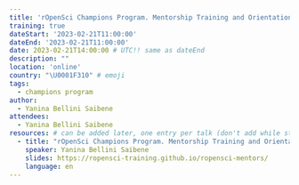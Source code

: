 ```yaml
---
title: 'rOpenSci Champions Program. Mentorship Training and Orientation'
training: true
dateStart: '2023-02-21T11:00:00'
dateEnd: '2023-02-21T11:00:00'
date: 2023-02-21T14:00:00 # UTC!! same as dateEnd
description: ""
location: 'online'
country: "\U0001F310" # emoji
tags: 
  - champions program
author:
  - Yanina Bellini Saibene
attendees:
  - Yanina Bellini Saibene
resources: # can be added later, one entry per talk (don't add while still empty, add once there are resources)
  - title: "rOpenSci Champions Program. Mentorship Training and Orientation"
    speaker: Yanina Bellini Saibene
    slides: https://ropensci-training.github.io/ropensci-mentors/
    language: en
---
```




